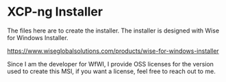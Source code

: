 XCP-ng Installer
================
The files here are to create the installer. The installer is designed with Wise for Windows Installer.

https://www.wiseglobalsolutions.com/products/wise-for-windows-installer

Since I am the developer for WfWI, I provide OSS licenses for the version used to create this MSI, if you
want a license, feel free to reach out to me.